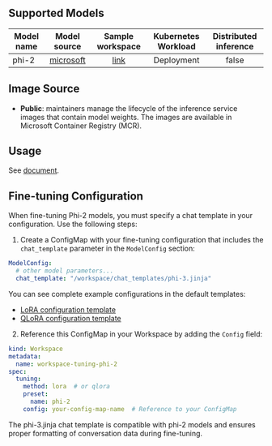 ## Supported Models
| Model name |                    Model source                     |                         Sample workspace                          | Kubernetes Workload | Distributed inference |
|------------|:---------------------------------------------------:|:-----------------------------------------------------------------:|:-------------------:|:---------------------:|
| phi-2      | [microsoft](https://huggingface.co/microsoft/phi-2) | [link](../../../../examples/inference/kaito_workspace_phi_2.yaml) |     Deployment      |         false         |


## Image Source
- **Public**:  maintainers manage the lifecycle of the inference service images that contain model weights. The images are available in Microsoft Container Registry (MCR).

## Usage

See [document](../../../../docs/inference/README.md).

## Fine-tuning Configuration

When fine-tuning Phi-2 models, you must specify a chat template in your configuration. Use the following steps:

1. Create a ConfigMap with your fine-tuning configuration that includes the `chat_template` parameter in the `ModelConfig` section:

```yaml
ModelConfig:
  # other model parameters...
  chat_template: "/workspace/chat_templates/phi-3.jinja"
```

You can see complete example configurations in the default templates:
- [LoRA configuration template](../../../../charts/kaito/workspace/templates/lora-params.yaml)
- [QLoRA configuration template](../../../../charts/kaito/workspace/templates/qlora-params.yaml)

2. Reference this ConfigMap in your Workspace by adding the `Config` field:

```yaml
kind: Workspace
metadata:
  name: workspace-tuning-phi-2
spec:
  tuning:
    method: lora  # or qlora
    preset:
      name: phi-2
    config: your-config-map-name  # Reference to your ConfigMap
```

The phi-3.jinja chat template is compatible with phi-2 models and ensures proper formatting of conversation data during fine-tuning.
